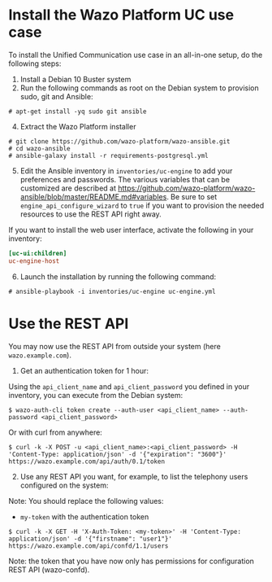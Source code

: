 # Install the Wazo Platform UC use case

To install the Unified Communication use case in an all-in-one
setup, do the following steps:

1. Install a Debian 10 Buster system
2. Run the following commands as root on the Debian system to
   provision sudo, git and Ansible:

```ShellSession
# apt-get install -yq sudo git ansible
```

4. Extract the Wazo Platform installer

```ShellSession
# git clone https://github.com/wazo-platform/wazo-ansible.git
# cd wazo-ansible
# ansible-galaxy install -r requirements-postgresql.yml
```

5. Edit the Ansible inventory in `inventories/uc-engine` to add your
   preferences and passwords. The various variables that can be
   customized are described at
   <https://github.com/wazo-platform/wazo-ansible/blob/master/README.md#variables>. Be
   sure to set `engine_api_configure_wizard` to `true` if you want to
   provision the needed resources to use the REST API right away.

If you want to install the web user interface, activate the following
in your inventory:

```Ini
[uc-ui:children]
uc-engine-host
```

6. Launch the installation by running the following command:

```ShellSession
# ansible-playbook -i inventories/uc-engine uc-engine.yml
```
# Use the REST API

You may now use the REST API from outside your system (here `wazo.example.com`).

1. Get an authentication token for 1 hour:

Using the `api_client_name` and `api_client_password` you defined in
your inventory, you can execute from the Debian system:

```ShellSession
$ wazo-auth-cli token create --auth-user <api_client_name> --auth-password <api_client_password>
```
Or with curl from anywhere:

```ShellSession
$ curl -k -X POST -u <api_client_name>:<api_client_password> -H 'Content-Type: application/json' -d '{"expiration": "3600"}' https://wazo.example.com/api/auth/0.1/token
```

2. Use any REST API you want, for example, to list the telephony users configured on the system:

Note: You should replace the following values:
* `my-token` with the authentication token

```ShellSession
$ curl -k -X GET -H 'X-Auth-Token: <my-token>' -H 'Content-Type: application/json' -d '{"firstname": "user1"}' https://wazo.example.com/api/confd/1.1/users
```

Note: the token that you have now only has permissions for configuration REST API (wazo-confd).
